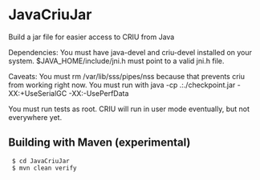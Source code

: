 # JavaCriuJar

Build a jar file for easier access to CRIU from Java

Dependencies:
You must have java-devel and criu-devel installed on your system.
$JAVA_HOME/include/jni.h must point to a valid jni.h file.

Caveats:
   You must rm /var/lib/sss/pipes/nss because that prevents criu from working right now.
   You must run with java -cp .:./checkpoint.jar -XX:+UseSerialGC -XX:-UsePerfData
   
   
   You must run tests as root.  CRIU will run in user mode eventually, but not everywhere yet.

## Building with Maven (experimental)

```
 $ cd JavaCriuJar
 $ mvn clean verify


